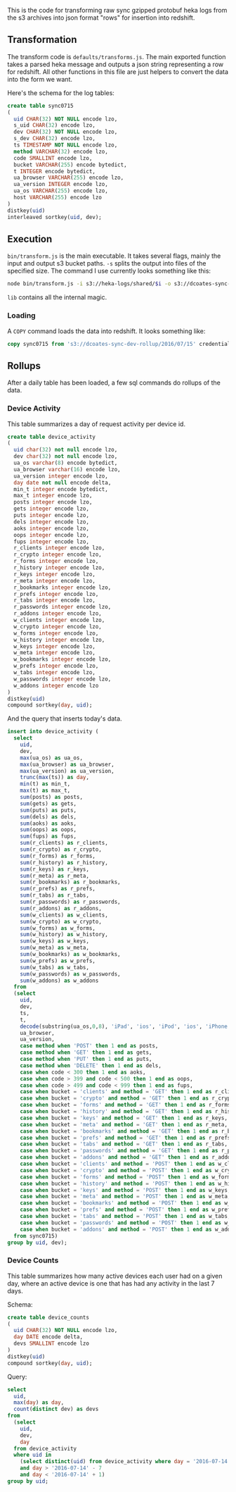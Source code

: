 This is the code for transforming raw sync gzipped protobuf heka logs from the s3 archives into json format "rows" for insertion into redshift.

## Transformation

The transform code is `defaults/transforms.js`. The main exported function takes a parsed heka message and outputs a json string representing a row for redshift. All other functions in this file are just helpers to convert the data into the form we want.

Here's the schema for the log tables:

```sql
create table sync0715
(
  uid CHAR(32) NOT NULL encode lzo,
  s_uid CHAR(32) encode lzo,
  dev CHAR(32) NOT NULL encode lzo,
  s_dev CHAR(32) encode lzo,
  ts TIMESTAMP NOT NULL encode lzo,
  method VARCHAR(32) encode lzo,
  code SMALLINT encode lzo,
  bucket VARCHAR(255) encode bytedict,
  t INTEGER encode bytedict,
  ua_browser VARCHAR(255) encode lzo,
  ua_version INTEGER encode lzo,
  ua_os VARCHAR(255) encode lzo,
  host VARCHAR(255) encode lzo
)
distkey(uid)
interleaved sortkey(uid, dev);
```

## Execution

`bin/transform.js` is the main executable. It takes several flags, mainly the input and output s3 bucket paths. `-s` splits the output into files of the specified size. The command I use currently looks something like this:

```sh
node bin/transform.js -i s3://heka-logs/shared/$i -o s3://dcoates-sync-dev-rollup -s 600mb
```

`lib` contains all the internal magic.

### Loading

A `COPY` command loads the data into redshift. It looks something like:

```sql
copy sync0715 from 's3://dcoates-sync-dev-rollup/2016/07/15' credentials 'XXX' gzip timeformat 'epochmillisecs' json 'auto';
```

## Rollups

After a daily table has been loaded, a few sql commands do rollups of the data.

### Device Activity

This table summarizes a day of request activity per device id.

```sql
create table device_activity
(
  uid char(32) not null encode lzo,
  dev char(32) not null encode lzo,
  ua_os varchar(8) encode bytedict,
  ua_browser varchar(16) encode lzo,
  ua_version integer encode lzo,
  day date not null encode delta,
  min_t integer encode bytedict,
  max_t integer encode lzo,
  posts integer encode lzo,
  gets integer encode lzo,
  puts integer encode lzo,
  dels integer encode lzo,
  aoks integer encode lzo,
  oops integer encode lzo,
  fups integer encode lzo,
  r_clients integer encode lzo,
  r_crypto integer encode lzo,
  r_forms integer encode lzo,
  r_history integer encode lzo,
  r_keys integer encode lzo,
  r_meta integer encode lzo,
  r_bookmarks integer encode lzo,
  r_prefs integer encode lzo,
  r_tabs integer encode lzo,
  r_passwords integer encode lzo,
  r_addons integer encode lzo,
  w_clients integer encode lzo,
  w_crypto integer encode lzo,
  w_forms integer encode lzo,
  w_history integer encode lzo,
  w_keys integer encode lzo,
  w_meta integer encode lzo,
  w_bookmarks integer encode lzo,
  w_prefs integer encode lzo,
  w_tabs integer encode lzo,
  w_passwords integer encode lzo,
  w_addons integer encode lzo
)
distkey(uid)
compound sortkey(day, uid);
```

And the query that inserts today's data.

```sql
insert into device_activity (
  select
    uid,
    dev,
    max(ua_os) as ua_os,
    max(ua_browser) as ua_browser,
    max(ua_version) as ua_version,
    trunc(max(ts)) as day,
    min(t) as min_t,
    max(t) as max_t,
    sum(posts) as posts,
    sum(gets) as gets,
    sum(puts) as puts,
    sum(dels) as dels,
    sum(aoks) as aoks,
    sum(oops) as oops,
    sum(fups) as fups,
    sum(r_clients) as r_clients,
    sum(r_crypto) as r_crypto,
    sum(r_forms) as r_forms,
    sum(r_history) as r_history,
    sum(r_keys) as r_keys,
    sum(r_meta) as r_meta,
    sum(r_bookmarks) as r_bookmarks,
    sum(r_prefs) as r_prefs,
    sum(r_tabs) as r_tabs,
    sum(r_passwords) as r_passwords,
    sum(r_addons) as r_addons,
    sum(w_clients) as w_clients,
    sum(w_crypto) as w_crypto,
    sum(w_forms) as w_forms,
    sum(w_history) as w_history,
    sum(w_keys) as w_keys,
    sum(w_meta) as w_meta,
    sum(w_bookmarks) as w_bookmarks,
    sum(w_prefs) as w_prefs,
    sum(w_tabs) as w_tabs,
    sum(w_passwords) as w_passwords,
    sum(w_addons) as w_addons
  from
  (select
    uid,
    dev,
    ts,
    t,
    decode(substring(ua_os,0,8), 'iPad', 'ios', 'iPod', 'ios', 'iPhone', 'ios', 'Android', 'android', 'Windows', 'windows', 'Macinto', 'mac', 'Linux', 'linux', null, 'unknown', 'other') as ua_os,
    ua_browser,
    ua_version,
    case method when 'POST' then 1 end as posts,
    case method when 'GET' then 1 end as gets,
    case method when 'PUT' then 1 end as puts,
    case method when 'DELETE' then 1 end as dels,
    case when code < 300 then 1 end as aoks,
    case when code > 399 and code < 500 then 1 end as oops,
    case when code > 499 and code < 999 then 1 end as fups,
    case when bucket = 'clients' and method = 'GET' then 1 end as r_clients,
    case when bucket = 'crypto' and method = 'GET' then 1 end as r_crypto,
    case when bucket = 'forms' and method = 'GET' then 1 end as r_forms,
    case when bucket = 'history' and method = 'GET' then 1 end as r_history,
    case when bucket = 'keys' and method = 'GET' then 1 end as r_keys,
    case when bucket = 'meta' and method = 'GET' then 1 end as r_meta,
    case when bucket = 'bookmarks' and method = 'GET' then 1 end as r_bookmarks,
    case when bucket = 'prefs' and method = 'GET' then 1 end as r_prefs,
    case when bucket = 'tabs' and method = 'GET' then 1 end as r_tabs,
    case when bucket = 'passwords' and method = 'GET' then 1 end as r_passwords,
    case when bucket = 'addons' and method = 'GET' then 1 end as r_addons,
    case when bucket = 'clients' and method = 'POST' then 1 end as w_clients,
    case when bucket = 'crypto' and method = 'POST' then 1 end as w_crypto,
    case when bucket = 'forms' and method = 'POST' then 1 end as w_forms,
    case when bucket = 'history' and method = 'POST' then 1 end as w_history,
    case when bucket = 'keys' and method = 'POST' then 1 end as w_keys,
    case when bucket = 'meta' and method = 'POST' then 1 end as w_meta,
    case when bucket = 'bookmarks' and method = 'POST' then 1 end as w_bookmarks,
    case when bucket = 'prefs' and method = 'POST' then 1 end as w_prefs,
    case when bucket = 'tabs' and method = 'POST' then 1 end as w_tabs,
    case when bucket = 'passwords' and method = 'POST' then 1 end as w_passwords,
    case when bucket = 'addons' and method = 'POST' then 1 end as w_addons
  from sync0715)
group by uid, dev);
```

### Device Counts

This table summarizes how many active devices each user had on a given day, where an active device is one that has had any activity in the last 7 days.

Schema:

```sql
create table device_counts
(
  uid CHAR(32) NOT NULL encode lzo,
  day DATE encode delta,
  devs SMALLINT encode lzo
)
distkey(uid)
compound sortkey(day, uid);
```

Query:

```sql
select
  uid,
  max(day) as day,
  count(distinct dev) as devs
from
  (select
    uid,
    dev,
    day
  from device_activity
  where uid in
    (select distinct(uid) from device_activity where day = '2016-07-14')
    and day > '2016-07-14' - 7
    and day < '2016-07-14' + 1)
group by uid;
```
